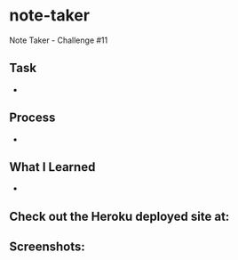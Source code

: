 # note-taker
Note Taker - Challenge #11

## Task
-

## Process
-

## What I Learned
-

## Check out the Heroku deployed site at: 

## Screenshots:
